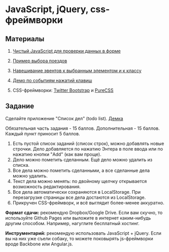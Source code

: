 JavaScript, jQuery, css-фреймворки
==================================

Материалы
---------

1. [Чистый JavaScript для проверки данных в форме](http://jsfiddle.net/u56uW/4/)

2. [Пример выбора поездов](rasp/index.html)

3. [Навешивание эвентов к выбранным элементом и к классу](http://jsfiddle.net/8YbM9/1/)

4. [Демо по событиям нажатий клавиш](http://javascript.info/tutorial/keyboard-events)

5. CSS-фреймворки: [Twitter Bootstrap](http://getbootstrap.com/components/) и [PureCSS](http://purecss.io/)


Задание
-------

Сделайте приложение "Список дел" (todo list). [Демка](http://ahamlett.com/Backbone.localStorage/examples/index.html)

Обязательная часть задания - 15 баллов. Дополнительная - 15 баллов. Каждый пункт приносит 5 баллов.

1. Есть пустой список заданий (список строк), можно добавлять новые строчки. Дело добавляется по нажатию Энтера в поле ввода или по нажатию кнопки "Add" (как вам проще).
2. Дело можно пометить сделанным. Ещё дело можно удалить из списка.
3. Все дела можно пометить сделанными, а все сделанные дела можно удалить.
4. Текст дела можно менять: по двойному щелчку открывается возможность редактирования.
5. Все дела автоматически сохраняются в LocalStorage. При перезагрузке страницы все дела достаются из LocalStorage.
6. Прикручен CSS-фреймворк, и всё выглядит более-менее аккуратно.

**Формат сдачи:** рекомендую Dropbox/Google Drive. Если вам скучно, то используйте Github Pages или выложите в интернет каким-нибудь другим способом. Например, нагуглите бесплатный хостинг.

**Инструментарий:** рекомендую использовать JavaScript + jQuery. Если вы на них уже съели собаку, то можете поковырять js-фреймворки вроде Backbone или Angular.js.
